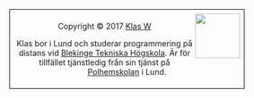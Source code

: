 <div style="border: 1px solid black; overflow: auto; text-align: center; padding: 0.5em; clear: both; width: 80%;" markdown=1>

<img src="img/bild.jpg" style="float: right; width: 80px;" >

Copyright &copy; 2017 [Klas W](http://www.student.bth.se/~klaa17/dbwebb-kurser/htmlphp/me/kmom06/me6/me.php)

Klas bor i Lund och studerar programmering på distans vid [Blekinge Tekniska Högskola](https://www.bth.se/). Är för tillfället tjänstledig från sin tjänst på [Polhemskolan](https://www.lund.se/polhemskolan/) i Lund.



</div>
